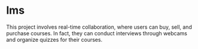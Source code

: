 # lms
This project involves real-time collaboration, where users can buy, sell, and purchase courses. In fact, they can conduct interviews through webcams and organize quizzes for their courses.
